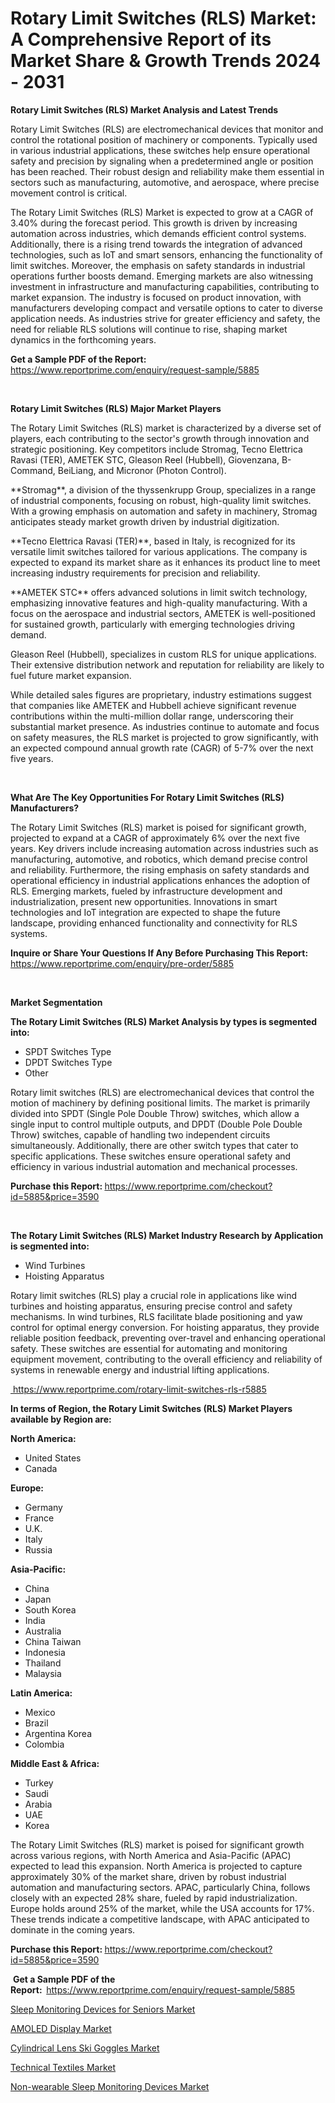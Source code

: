 <p><h1>Rotary Limit Switches (RLS) Market: A Comprehensive Report of its Market Share & Growth Trends 2024 - 2031</h1></p><p><strong>Rotary Limit Switches (RLS) Market Analysis and Latest Trends</strong></p>
<p><p>Rotary Limit Switches (RLS) are electromechanical devices that monitor and control the rotational position of machinery or components. Typically used in various industrial applications, these switches help ensure operational safety and precision by signaling when a predetermined angle or position has been reached. Their robust design and reliability make them essential in sectors such as manufacturing, automotive, and aerospace, where precise movement control is critical.</p><p>The Rotary Limit Switches (RLS) Market is expected to grow at a CAGR of 3.40% during the forecast period. This growth is driven by increasing automation across industries, which demands efficient control systems. Additionally, there is a rising trend towards the integration of advanced technologies, such as IoT and smart sensors, enhancing the functionality of limit switches. Moreover, the emphasis on safety standards in industrial operations further boosts demand. Emerging markets are also witnessing investment in infrastructure and manufacturing capabilities, contributing to market expansion. The industry is focused on product innovation, with manufacturers developing compact and versatile options to cater to diverse application needs. As industries strive for greater efficiency and safety, the need for reliable RLS solutions will continue to rise, shaping market dynamics in the forthcoming years.</p></p>
<p><strong>Get a Sample PDF of the Report:&nbsp;</strong> <a href="https://www.reportprime.com/enquiry/request-sample/5885">https://www.reportprime.com/enquiry/request-sample/5885</a></p>
<p>&nbsp;</p>
<p><strong>Rotary Limit Switches (RLS) Major Market Players</strong></p>
<p><p>The Rotary Limit Switches (RLS) market is characterized by a diverse set of players, each contributing to the sector's growth through innovation and strategic positioning. Key competitors include Stromag, Tecno Elettrica Ravasi (TER), AMETEK STC, Gleason Reel (Hubbell), Giovenzana, B-Command, BeiLiang, and Micronor (Photon Control).</p><p>**Stromag**, a division of the thyssenkrupp Group, specializes in a range of industrial components, focusing on robust, high-quality limit switches. With a growing emphasis on automation and safety in machinery, Stromag anticipates steady market growth driven by industrial digitization.</p><p>**Tecno Elettrica Ravasi (TER)**, based in Italy, is recognized for its versatile limit switches tailored for various applications. The company is expected to expand its market share as it enhances its product line to meet increasing industry requirements for precision and reliability.</p><p>**AMETEK STC** offers advanced solutions in limit switch technology, emphasizing innovative features and high-quality manufacturing. With a focus on the aerospace and industrial sectors, AMETEK is well-positioned for sustained growth, particularly with emerging technologies driving demand.</p><p>Gleason Reel (Hubbell), specializes in custom RLS for unique applications. Their extensive distribution network and reputation for reliability are likely to fuel future market expansion.</p><p>While detailed sales figures are proprietary, industry estimations suggest that companies like AMETEK and Hubbell achieve significant revenue contributions within the multi-million dollar range, underscoring their substantial market presence. As industries continue to automate and focus on safety measures, the RLS market is projected to grow significantly, with an expected compound annual growth rate (CAGR) of 5-7% over the next five years.</p></p>
<p>&nbsp;</p>
<p><strong>What Are The Key Opportunities For Rotary Limit Switches (RLS) Manufacturers?</strong></p>
<p><p>The Rotary Limit Switches (RLS) market is poised for significant growth, projected to expand at a CAGR of approximately 6% over the next five years. Key drivers include increasing automation across industries such as manufacturing, automotive, and robotics, which demand precise control and reliability. Furthermore, the rising emphasis on safety standards and operational efficiency in industrial applications enhances the adoption of RLS. Emerging markets, fueled by infrastructure development and industrialization, present new opportunities. Innovations in smart technologies and IoT integration are expected to shape the future landscape, providing enhanced functionality and connectivity for RLS systems.</p></p>
<p><strong>Inquire or Share Your Questions If Any Before Purchasing This Report:</strong> <a href="https://www.reportprime.com/enquiry/pre-order/5885">https://www.reportprime.com/enquiry/pre-order/5885</a></p>
<p>&nbsp;</p>
<p><strong>Market Segmentation</strong></p>
<p><strong>The Rotary Limit Switches (RLS) Market Analysis by types is segmented into:</strong></p>
<p><ul><li>SPDT Switches Type</li><li>DPDT Switches Type</li><li>Other</li></ul></p>
<p><p>Rotary limit switches (RLS) are electromechanical devices that control the motion of machinery by defining positional limits. The market is primarily divided into SPDT (Single Pole Double Throw) switches, which allow a single input to control multiple outputs, and DPDT (Double Pole Double Throw) switches, capable of handling two independent circuits simultaneously. Additionally, there are other switch types that cater to specific applications. These switches ensure operational safety and efficiency in various industrial automation and mechanical processes.</p></p>
<p><strong>Purchase this Report:&nbsp;</strong><a href="https://www.reportprime.com/checkout?id=5885&price=3590">https://www.reportprime.com/checkout?id=5885&price=3590</a></p>
<p>&nbsp;</p>
<p><strong>The Rotary Limit Switches (RLS) Market Industry Research by Application is segmented into:</strong></p>
<p><ul><li>Wind Turbines</li><li>Hoisting Apparatus</li></ul></p>
<p><p>Rotary limit switches (RLS) play a crucial role in applications like wind turbines and hoisting apparatus, ensuring precise control and safety mechanisms. In wind turbines, RLS facilitate blade positioning and yaw control for optimal energy conversion. For hoisting apparatus, they provide reliable position feedback, preventing over-travel and enhancing operational safety. These switches are essential for automating and monitoring equipment movement, contributing to the overall efficiency and reliability of systems in renewable energy and industrial lifting applications.</p></p>
<p><a href="https://www.reportprime.com/rotary-limit-switches-rls-r5885">&nbsp;https://www.reportprime.com/rotary-limit-switches-rls-r5885</a></p>
<p><strong>In terms of Region, the Rotary Limit Switches (RLS) Market Players available by Region are:</strong></p>
<p>
    <p> <strong> North America: </strong>
        <ul>
            <li>United States</li>
            <li>Canada</li>
        </ul>
        </p> 
    <p> <strong> Europe: </strong>
        <ul>
            <li>Germany</li>
            <li>France</li>
            <li>U.K.</li>
            <li>Italy</li>
            <li>Russia</li>
        </ul>
        </p> 
    <p> <strong> Asia-Pacific: </strong>
        <ul>
            <li>China</li>
            <li>Japan</li>
            <li>South Korea</li>
            <li>India</li>
            <li>Australia</li>
            <li>China Taiwan</li>
            <li>Indonesia</li>
            <li>Thailand</li>
            <li>Malaysia</li>
        </ul>
        </p> 
    <p> <strong> Latin America: </strong>
        <ul>
            <li>Mexico</li>
            <li>Brazil</li>
            <li>Argentina Korea</li>
            <li>Colombia</li>
        </ul>
        </p> 
    <p> <strong> Middle East & Africa: </strong>
        <ul>
            <li>Turkey</li>
            <li>Saudi</li>
            <li>Arabia</li>
            <li>UAE</li>
            <li>Korea</li>
        </ul>
    </p>
    </p>
<p><p>The Rotary Limit Switches (RLS) market is poised for significant growth across various regions, with North America and Asia-Pacific (APAC) expected to lead this expansion. North America is projected to capture approximately 30% of the market share, driven by robust industrial automation and manufacturing sectors. APAC, particularly China, follows closely with an expected 28% share, fueled by rapid industrialization. Europe holds around 25% of the market, while the USA accounts for 17%. These trends indicate a competitive landscape, with APAC anticipated to dominate in the coming years.</p></p>
<p><strong>Purchase this Report: </strong><a href="https://www.reportprime.com/checkout?id=5885&price=3590">https://www.reportprime.com/checkout?id=5885&price=3590</a></p>
<p>&nbsp;<strong>Get a Sample PDF of the Report:&nbsp;&nbsp;</strong><a href="https://www.reportprime.com/enquiry/request-sample/5885">https://www.reportprime.com/enquiry/request-sample/5885</a></p>
<p><strong></strong></p>
<p><p><a href="https://issuu.com/reportprime-2/docs/sleep-monitoring-devices-for-senior_d07b3ac5460cb4">Sleep Monitoring Devices for Seniors Market</a></p><p><a href="https://www.linkedin.com/pulse/analyzing-amoled-display-market-dynamics-growth-drivers-yhv2f?trackingId=R%2BTK2%2FysRWWtzSKI1gTj1Q%3D%3D">AMOLED Display Market</a></p><p><a href="https://medium.com/@henrykihn_12939/cylindrical-lens-ski-goggles-market-analysis-report-global-insights-by-region-type-uv-7cc46efa49c9">Cylindrical Lens Ski Goggles Market</a></p><p><a href="https://www.linkedin.com/pulse/global-technical-textiles-market-share-growth-opportunities-qeizf?trackingId=ZxziKlc1Rcig%2BE5IjNeYyw%3D%3D">Technical Textiles Market</a></p><p><a href="https://issuu.com/reportprime-2/docs/non-wearable-sleep-monitoring-devic_348ce5ae869801">Non-wearable Sleep Monitoring Devices Market</a></p></p>